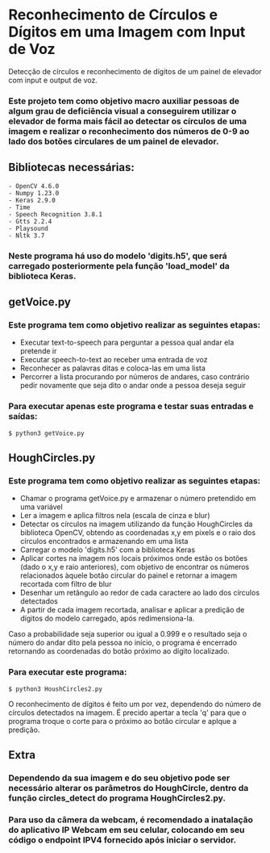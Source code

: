 # Reconhecimento de Círculos e Dígitos em uma Imagem com Input de Voz
Detecção de círculos e reconhecimento de dígitos de um painel de elevador com input e output de voz.

### Este projeto tem como objetivo macro auxiliar pessoas de algum grau de deficiência visual a conseguirem utilizar o elevador de forma mais fácil ao detectar os círculos de uma imagem e realizar o reconhecimento dos números de 0-9 ao lado dos botões circulares de um painel de elevador.

## Bibliotecas necessárias:
	- OpenCV 4.6.0
    - Numpy 1.23.0
    - Keras 2.9.0
    - Time
    - Speech Recognition 3.8.1
    - Gtts 2.2.4
    - Playsound
    - Nltk 3.7
    
### Neste programa há uso do modelo 'digits.h5', que será carregado posteriormente pela função 'load_model' da biblioteca Keras.

## getVoice.py
### Este programa tem como objetivo realizar as seguintes etapas:
  - Executar text-to-speech para perguntar a pessoa qual andar ela pretende ir
  - Executar speech-to-text ao receber uma entrada de voz
  - Reconhecer as palavras ditas e coloca-las em uma lista
  - Percorrer a lista procurando por números de andares, caso contrário pedir novamente que seja dito o andar onde a pessoa deseja seguir
### Para executar apenas este programa e testar suas entradas e saídas:
	$ python3 getVoice.py

## HoughCircles.py
### Este programa tem como objetivo realizar as seguintes etapas:
  - Chamar o programa getVoice.py e armazenar o número pretendido em uma variável
  - Ler a imagem e aplica filtros nela (escala de cinza e blur)
  - Detectar os círculos na imagem utilizando da função HoughCircles da biblioteca OpenCV, obtendo as coordenadas x,y em pixels e o raio dos círculos encontrados e armazenando em uma lista
  - Carregar o modelo 'digits.h5' com a biblioteca Keras
  - Aplicar cortes na imagem nos locais próximos onde estão os botões (dado o x,y e raio anteriores), com objetivo de encontrar os números relacionados àquele botão circular do painel e retornar a imagem recortada com filtro de blur
  - Desenhar um retângulo ao redor de cada caractere ao lado dos círculos detectados
  - A partir de cada imagem recortada, analisar e aplicar a predição de dígitos do modelo carregado, após redimensiona-la.

Caso a probabilidade seja superior ou igual a 0.999 e o resultado seja o número do andar dito pela pessoa no início, o programa é encerrado retornando as coordenadas do botão próximo ao dígito localizado.
### Para executar este programa:
	$ python3 HoushCircles2.py
O reconhecimento de dígitos é feito um por vez, dependendo do número de círculos detectados na imagem. É precido apertar a tecla 'q' para que o programa troque o corte para o próximo ao botão circular e aplque a predição.

## Extra
### Dependendo da sua imagem e do seu objetivo pode ser necessário alterar os parâmetros do HoughCircle, dentro da função circles_detect do programa HoughCircles2.py.
### Para uso da câmera da webcam, é recomendado a inatalação do aplicativo IP Webcam em seu celular, colocando em seu código o endpoint IPV4 fornecido após iniciar o servidor.
